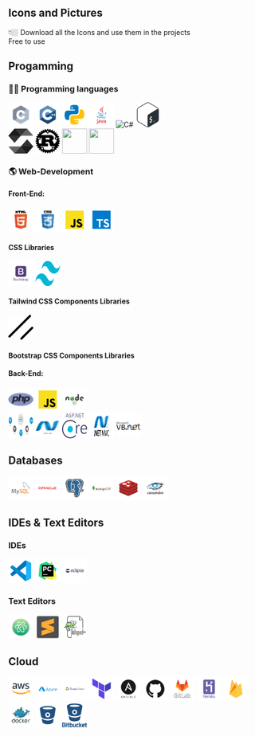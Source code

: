 ## Icons and Pictures
👇🏼 Download all the Icons and use them in the projects <br/>
Free to use

## Progamming


###  👨‍💻  Programming languages

<p align='left'>
<img src="https://github.com/MYasirMughal/Logos/blob/main/Programming-Languages/c.svg" alt="C language" height="50" width="50" />
<img src="https://github.com/MYasirMughal/Logos/blob/main/Programming-Languages/c++.svg" alt="C++ language" height="50" width="50" /> 
<img src="https://github.com/MYasirMughal/Logos/blob/main/Programming-Languages/python.svg" alt="python" height="50" width="50" /> 
<img src="https://github.com/MYasirMughal/Logos/blob/main/Programming-Languages/java.svg" alt="java" height="50" width="50" /> 
<img src="https://github.com/MYasirMughal/Logos/blob/main/Programming-Languages/c#.svg" alt="C#" height="50" width="50" /> 
<img src="https://github.com/MYasirMughal/Logos/blob/main/Programming-Languages/bash.svg" alt="Bash" height="50" width="50" /> 


<br>
<img src="https://github.com/MYasirMughal/Logos/blob/main/Programming-Languages/Solidity.png" alt="Solidity" height="50" width="50" /> 
<img src="https://github.com/MYasirMughal/Logos/blob/main/Programming-Languages/rust.svg" alt="Rust" height="50" width="50" /> 



<img src="" alt="" height="50" width="50" /> 
<img src="" alt="" height="50" width="50" /> 

</p>

### 🌎 Web-Development
#### Front-End:

<p align='left'>
<img src="https://github.com/MYasirMughal/Logos/blob/main/Others/html.svg" alt="HTML" height="50" width="50" />
<img src="https://github.com/MYasirMughal/Logos/blob/main/Others/css.svg" alt="CSS" height="50" width="50" />
<img src="https://github.com/MYasirMughal/Logos/blob/main/Programming-Languages/javascript.svg" alt="JS" height="50" width="50" /> 
<img src="https://github.com/MYasirMughal/Logos/blob/main/Programming-Languages/typescript.svg" alt="TypeScript" height="50" width="50" /> 
</p>

#### CSS Libraries


<p align='left'>
<img src="https://github.com/MYasirMughal/Logos/blob/main/Frameworks/FrontEnd-Frameworks/Bootstrap.png" alt="BootstrapCSS" height="50" width="50" />
<img src="https://github.com/MYasirMughal/Logos/blob/main/Frameworks/FrontEnd-Frameworks/TailwindCSS.png" alt="TailwindCSS" height="50" width="50" />
</p>

#### Tailwind CSS Components Libraries

<p align='left'>
<img src="https://github.com/MYasirMughal/Logos/blob/main/Frameworks/FrontEnd-Frameworks/Tailwind-Components-Libraries/Shadcn.png" alt="Shadcn" height="50" width="50" />
</p>

#### Bootstrap CSS Components Libraries


#### Back-End:

<p align='left'>
<img src="https://github.com/MYasirMughal/Logos/blob/main/Programming-Languages/php.png" alt="php" height="50" width="50" />
<img src="https://github.com/MYasirMughal/Logos/blob/main/Programming-Languages/javascript.svg" alt="JS" height="50" width="50" /> 
<img src="https://github.com/MYasirMughal/Logos/blob/main/Frameworks/BackEnd-Frameworks/NodeJS.svg" alt="NodeJS" height="50" width="50" />

<br>
<img src="https://github.com/MYasirMughal/Logos/blob/main/Frameworks/BackEnd-Frameworks/ASP.Net Web Application Development.png" alt="ASP.Net Web Development" height="50" width="50" />
<img src="https://github.com/MYasirMughal/Logos/blob/main/Frameworks/BackEnd-Frameworks/Asp.net.png" alt="ASP.Net" height="50" width="50" />
<img src="https://github.com/MYasirMughal/Logos/blob/main/Frameworks/BackEnd-Frameworks/ASP.Net Core.png" alt="ASP.Net Core" height="50" width="50" />
<img src="https://github.com/MYasirMughal/Logos/blob/main/Frameworks/BackEnd-Frameworks/ASP.Net MVC.png" alt="ASP.Net MVC" height="50" width="50" />
<img src="https://github.com/MYasirMughal/Logos/blob/main/Frameworks/BackEnd-Frameworks/VB.Net.png" alt="VB.Net" height="50" width="50" />

</p>

## Databases


<p align='left'>
<img src="https://github.com/MYasirMughal/Logos/blob/main/Databases/mysql.svg" height="50" width="50" />
<img src="https://github.com/MYasirMughal/Logos/blob/main/Databases/oracle.svg" height="50" width="50" />
<img src="https://github.com/MYasirMughal/Logos/blob/main/Databases/postgresql.svg" height="50" width="50" />
<img src="https://github.com/MYasirMughal/Logos/blob/main/Databases/mongodb.svg" height="50" width="50" />
<img src="https://github.com/MYasirMughal/Logos/blob/main/Databases/redis.svg" height="50" width="50" />
<img src="https://github.com/MYasirMughal/Logos/blob/main/Databases/cassandra.svg" height="50" width="50" />
</p>



## IDEs & Text Editors


### IDEs
<p align='left'>
<img src="https://github.com/MYasirMughal/Logos/blob/main/Text-Editors/vscode.svg" height="50" width="50" /> 
<img src="https://github.com/MYasirMughal/Logos/blob/main/IDEs/pycharm.svg" alt="python" height="50" width="50" /> 
<img src="https://github.com/MYasirMughal/Logos/blob/main/IDEs/eclipse.svg" alt="java" height="50" width="50" /> 

### Text Editors

<img src="https://github.com/MYasirMughal/Logos/blob/main/Text-Editors/atom.svg" height="50" width="50" /> 
<img src="https://github.com/MYasirMughal/Logos/blob/main/Text-Editors/sublime.svg" height="50" width="50" /> 
<img src="https://github.com/MYasirMughal/Logos/blob/main/Text-Editors/notepad++.png" height="50" width="50" /> 
</p>

## Cloud


<p align='left'>
<img src="https://github.com/MYasirMughal/Logos/blob/main/Cloud/amazon.svg" height="50" width="50" /> 
<img src="https://github.com/MYasirMughal/Logos/blob/main/Cloud/azure.svg" height="50" width="50" /> 
<img src="https://github.com/MYasirMughal/Logos/blob/main/Cloud/gcloud.svg" height="50" width="50" /> 
<img src="https://github.com/MYasirMughal/Logos/blob/main/Cloud/terraform.png" height="50" width="50" /> 
<img src="https://github.com/MYasirMughal/Logos/blob/main/Cloud/ansible.svg" height="50" width="50" /> 
<img src="https://github.com/MYasirMughal/Logos/blob/main/Cloud/github.svg" height="50" width="50" /> 
<img src="https://github.com/MYasirMughal/Logos/blob/main/Cloud/gitlab.svg" height="50" width="50" /> 
<img src="https://github.com/MYasirMughal/Logos/blob/main/Cloud/heroku.svg" height="50" width="50" /> 
<img src="https://github.com/MYasirMughal/Logos/blob/main/Cloud/firebase.svg" height="50" width="50" /> 
<img src="https://github.com/MYasirMughal/Logos/blob/main/Cloud/docker.svg" height="50" width="50" /> 
<img src="https://github.com/MYasirMughal/Logos/blob/main/Cloud/bitbucket.svg" height="50" width="50" /> 
<img src="https://github.com/MYasirMughal/Logos/blob/main/Cloud/bitbucketV2.svg" height="50" width="50" /> 
</p>